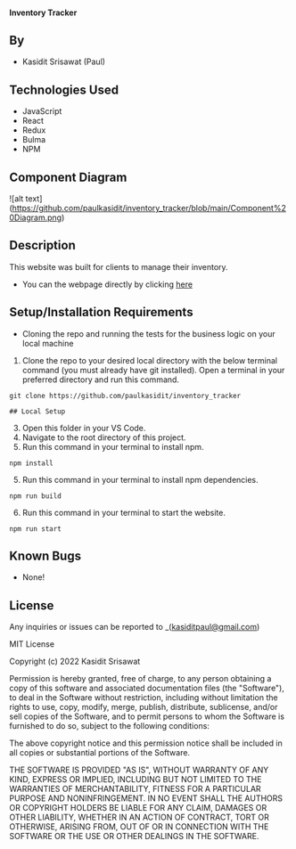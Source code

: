 #### Inventory Tracker

## By

* Kasidit Srisawat (Paul)

## Technologies Used

* JavaScript
* React 
* Redux
* Bulma
* NPM

## Component Diagram 
![alt text] (https://github.com/paulkasidit/inventory_tracker/blob/main/Component%20Diagram.png)

## Description

This website was built for clients to manage their inventory. 

- You can the webpage directly by clicking [here]()

## Setup/Installation Requirements
- Cloning the repo and running the tests for the business logic on your local machine

1. Clone the repo to your desired local directory with the below terminal command (you must already have git installed). Open a terminal in your preferred directory and run this command. 
```
git clone https://github.com/paulkasidit/inventory_tracker

## Local Setup
``` 
3. Open this folder in your VS Code. 
2. Navigate to the root directory of this project. 
4. Run this command in your terminal to install npm. 
```
npm install

``` 
5. Run this command in your terminal to install npm dependencies. 
```
npm run build 

``` 
6. Run this command in your terminal to start the website. 
```
npm run start 

``` 

## Known Bugs

* None!

## License

Any inquiries or issues can be reported to _(kasiditpaul@gmail.com)

MIT License

Copyright (c) 2022 Kasidit Srisawat

Permission is hereby granted, free of charge, to any person obtaining a copy
of this software and associated documentation files (the "Software"), to deal
in the Software without restriction, including without limitation the rights
to use, copy, modify, merge, publish, distribute, sublicense, and/or sell
copies of the Software, and to permit persons to whom the Software is
furnished to do so, subject to the following conditions:

The above copyright notice and this permission notice shall be included in all
copies or substantial portions of the Software.

THE SOFTWARE IS PROVIDED "AS IS", WITHOUT WARRANTY OF ANY KIND, EXPRESS OR
IMPLIED, INCLUDING BUT NOT LIMITED TO THE WARRANTIES OF MERCHANTABILITY,
FITNESS FOR A PARTICULAR PURPOSE AND NONINFRINGEMENT. IN NO EVENT SHALL THE
AUTHORS OR COPYRIGHT HOLDERS BE LIABLE FOR ANY CLAIM, DAMAGES OR OTHER
LIABILITY, WHETHER IN AN ACTION OF CONTRACT, TORT OR OTHERWISE, ARISING FROM,
OUT OF OR IN CONNECTION WITH THE SOFTWARE OR THE USE OR OTHER DEALINGS IN THE
SOFTWARE.